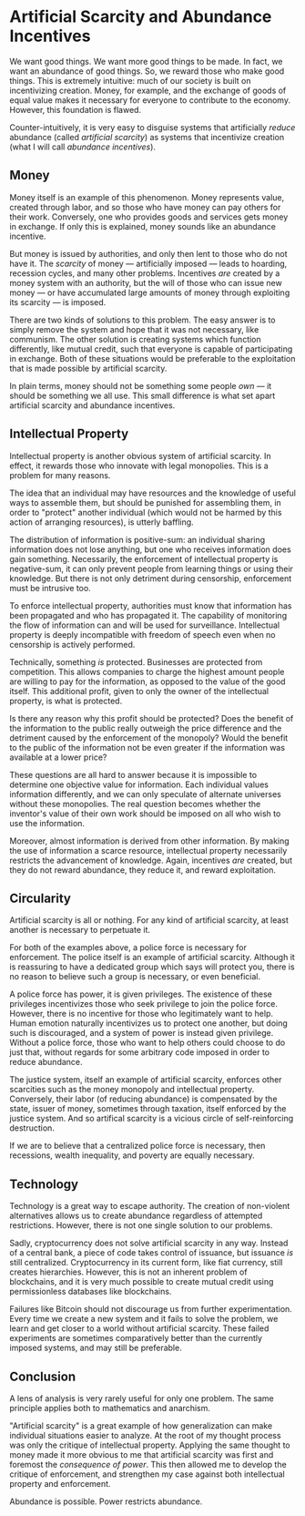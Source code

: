 # Artificial Scarcity and Abundance Incentives

We want good things. We want more good things to be made. In fact, we want an
abundance of good things. So, we reward those who make good things. This is
extremely intuitive: much of our society is built on incentivizing creation.
Money, for example, and the exchange of goods of equal value makes it necessary
for everyone to contribute to the economy. However, this foundation is flawed.

Counter-intuitively, it is very easy to disguise systems that artificially
*reduce* abundance (called *artificial scarcity*) as systems that incentivize
creation (what I will call *abundance incentives*).

## Money

Money itself is an example of this phenomenon. Money represents value, created
through labor, and so those who have money can pay others for their work.
Conversely, one who provides goods and services gets money in exchange.
If only this is explained, money sounds like an abundance incentive.

But money is issued by authorities, and only then lent to those who do not have
it. The *scarcity* of money — artificially imposed — leads to hoarding,
recession cycles, and many other problems. Incentives *are* created by a money
system with an authority, but the will of those who can issue new money — or
have accumulated large amounts of money through exploiting its scarcity — is
imposed.

There are two kinds of solutions to this problem. The easy answer is to simply
remove the system and hope that it was not necessary, like communism. The other
solution is creating systems which function differently, like mutual credit,
such that everyone is capable of participating in exchange. Both of
these situations would be preferable to the exploitation that is made possible
by artificial scarcity.

In plain terms, money should not be something some people *own* — it should be
something we all use. This small difference is what set apart artificial
scarcity and abundance incentives.

## Intellectual Property

Intellectual property is another obvious system of artificial scarcity. In
effect, it rewards those who innovate with legal monopolies. This is a problem
for many reasons.

The idea that an individual may have resources and the knowledge of useful ways
to assemble them, but should be punished for assembling them, in order to
"protect" another individual (which would not be harmed by this action of
arranging resources), is utterly baffling.

The distribution of information is positive-sum: an individual sharing
information does not lose anything, but one who receives information does gain
something. Necessarily, the enforcement of intellectual property is
negative-sum, it can only prevent people from learning things or using their
knowledge. But there is not only detriment during censorship, enforcement must
be intrusive too.

To enforce intellectual property, authorities must know that information has
been propagated and who has propagated it. The capability of monitoring the
flow of information can and will be used for surveillance. Intellectual
property is deeply incompatible with freedom of speech even when no censorship
is actively performed.

Technically, something *is* protected. Businesses are protected from
competition. This allows companies to charge the highest amount people are
willing to pay for the information, as opposed to the value of the good itself.
This additional profit, given to only the owner of the intellectual property,
is what is protected.

Is there any reason why this profit should be protected? Does the benefit of
the information to the public really outweigh the price difference and the
detriment caused by the enforcement of the monopoly? Would the benefit to the
public of the information not be even greater if the information was available
at a lower price?

These questions are all hard to answer because it is impossible to determine
one objective value for information. Each individual values information
differently, and we can only speculate of alternate universes without these
monopolies. The real question becomes whether the inventor's value of their
own work should be imposed on all who wish to use the information.

Moreover, almost information is derived from other information. By making the
use of information a scarce resource, intellectual property necessarily
restricts the advancement of knowledge. Again, incentives *are* created, but
they do not reward abundance, they reduce it, and reward exploitation.

## Circularity

Artificial scarcity is all or nothing. For any kind of artificial scarcity,
at least another is necessary to perpetuate it.

For both of the examples above, a police force is necessary for enforcement.
The police itself is an example of artificial scarcity. Although it is
reassuring to have a dedicated group which says will protect you, there is
no reason to believe such a group is necessary, or even beneficial.

A police force has power, it is given privileges. The existence of these
privileges incentivizes those who seek privilege to join the police force.
However, there is no incentive for those who legitimately want to help. Human
emotion naturally incentivizes us to protect one another, but doing such is
discouraged, and a system of power is instead given privilege. Without a
police force, those who want to help others could choose to do just that,
without regards for some arbitrary code imposed in order to reduce abundance.

The justice system, itself an example of artificial scarcity, enforces other
scarcities such as the money monopoly and intellectual property. Conversely,
their labor (of reducing abundance) is compensated by the state, issuer of
money, sometimes through taxation, itself enforced by the justice system.
And so artifical scarcity is a vicious circle of self-reinforcing destruction.

If we are to believe that a centralized police force is necessary, then
recessions, wealth inequality, and poverty are equally necessary.

## Technology

Technology is a great way to escape authority. The creation of non-violent
alternatives allows us to create abundance regardless of attempted
restrictions. However, there is not one single solution to our problems. 

Sadly, cryptocurrency does not solve artificial scarcity in any way. Instead
of a central bank, a piece of code takes control of issuance, but issuance *is*
still centralized. Cryptocurrency in its current form, like fiat currency,
still creates hierarchies. However, this is not an inherent problem of
blockchains, and it is very much possible to create mutual credit using
permissionless databases like blockchains.

Failures like Bitcoin should not discourage us from further experimentation.
Every time we create a new system and it fails to solve the problem, we learn
and get closer to a world without artificial scarcity. These failed experiments
are sometimes comparatively better than the currently imposed systems, and may
still be preferable.

## Conclusion

A lens of analysis is very rarely useful for only one problem. The same
principle applies both to mathematics and anarchism.

"Artificial scarcity" is a great example of how generalization can make
individual situations easier to analyze. At the root of my thought process was
only the critique of intellectual property. Applying the same thought to
money made it more obvious to me that artificial scarcity was first and
foremost the *consequence of power*. This then allowed me to develop the
critique of enforcement, and strengthen my case against both intellectual
property and enforcement.

Abundance is possible. Power restricts abundance. 
